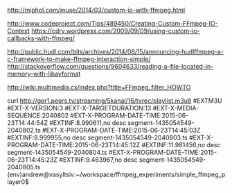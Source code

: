 http://miphol.com/muse/2014/03/custom-io-with-ffmpeg.html

http://www.codeproject.com/Tips/489450/Creating-Custom-FFmpeg-IO-Context
https://cdry.wordpress.com/2009/09/09/using-custom-io-callbacks-with-ffmpeg/

http://public.hudl.com/bits/archives/2014/08/15/announcing-hudlffmpeg-a-c-framework-to-make-ffmpeg-interaction-simple/
http://stackoverflow.com/questions/9604633/reading-a-file-located-in-memory-with-libavformat

http://wiki.multimedia.cx/index.php?title=FFmpeg_filter_HOWTO

curl http://ger1.peers.tv/streaming/5kanal/16/tvrec/playlist.m3u8
#EXTM3U
#EXT-X-VERSION:3
#EXT-X-TARGETDURATION:13
#EXT-X-MEDIA-SEQUENCE:2040802
#EXT-X-PROGRAM-DATE-TIME:2015-06-23T14:44:54Z
#EXTINF:8.990611,no desc
segment-1435054549-2040802.ts
#EXT-X-PROGRAM-DATE-TIME:2015-06-23T14:45:03Z
#EXTINF:8.999955,no desc
segment-1435054549-2040803.ts
#EXT-X-PROGRAM-DATE-TIME:2015-06-23T14:45:12Z
#EXTINF:11.981456,no desc
segment-1435054549-2040804.ts
#EXT-X-PROGRAM-DATE-TIME:2015-06-23T14:45:23Z
#EXTINF:9.463967,no desc
segment-1435054549-2040805.ts
(env)andrew@vasyltsiv:~/workspace/ffmpeg_experiments/simple_ffmpeg_player0$ 
